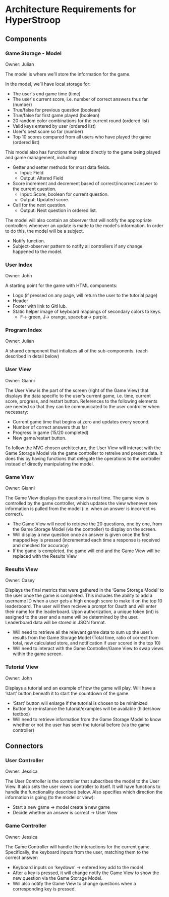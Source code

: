 # Architecture Requirements for HyperStroop

## Components

### Game Storage - Model

Owner: Julian

The model is where we’ll store the information for the game. 

In the model, we’ll have local storage for:
* The user's end game time (time)
* The user's current score, i.e. number of correct answers thus far (number)
* True/false for previous question (boolean)
* True/false for first game played (boolean)
* 20 random color combinations for the current round (ordered list)
* Valid keys entered by user (ordered list)
* User's best score so far (number)
* Top 10 scores compared from all users who have played the game (ordered list)

This model also has functions that relate directly to the game being played and game management, including:
* Getter and setter methods for most data fields.
  * Input: Field
  * Output: Altered Field
* Score increment and decrement based of correct/incorrect answer to the current question.
  * Input: Score, boolean for current question.
  * Output: Updated score.
* Call for the next question.
  * Output: Next question in ordered list.

The model will also contain an observer that will notify the appropriate controllers whenever an update is made to the model's information. 
In order to do this, the model will be a subject.
* Notify function.
* Subject-observer pattern to notify all controllers if any change happened to the model.

### User Index

Owner: John

A starting point for the game with HTML components:
* Logo (if pressed on any page, will return the user to the tutorial page)
* Header
* Footer with link to GitHub.
* Static helper image of keyboard mappings of secondary colors to keys.
  * F-> green, J-> orange, spacebar-> purple.

### Program Index

Owner: Julian

A shared component that intializes all of the sub-components. (each described in detail below)

### User View

Owner: Gianni

The User View is the part of the screen (right of the Game View) that displays the data specific to the user’s current game, i.e. time, current score, progress, and restart button.
References to the following elements are needed so that they can be communicated to the user controller when necessary:
* Current game time that begins at zero and updates every second.
* Number of correct answers thus far
* Progress in game (15/20 completed)
* New game/restart button.

To follow the MVC chosen architecture, the User View will interact with the Game Storage Model via the game controller to retreive and present data.
It does this by having functions that delegate the operations to the controller instead of directly manipulating the model.

### Game View

Owner: Gianni

The Game View displays the questions in real time. The game view is controlled by the game controller, 
which updates the view whenever new information is pulled from the model (i.e. when an answer is incorrect vs correct).
* The Game View will need to retrieve the 20 questions, one by one, from the Game Storage Model (via the controller) to display on the screen.
* Will display a new question once an answer is given once the first mapped key is pressed (incremented each time a response is received and checked for accuracy)
* If the game is completed, the game will end and the Game View will be replaced with the Results View


### Results View

Owner: Casey

Displays the final metrics that were gathered in the ‘Game Storage Model’ to the user once the game is completed. 
This includes the ability to add a username ID when a user gets a high enough score to make it on the top 10 leaderboard. 
The user will then recieve a prompt for Oauth and will enter their name for the leaderboard. Upon authorization, a unique 
token (int) is assigned to the user and a name will be determined by the user. Leaderboard data will be 
stored in JSON format.    
* Will need to retrieve all the relevant game data to sum up the user’s results from the Game Storage Model (Total time, ratio of correct from total, new calculated store, and notification if user scored in the top 10)
* Will need to interact with the Game Controller/Game View to swap views within the game screen.


### Tutorial View

Owner: John

Displays a tutorial and an example of how the game will play. Will have a ‘start’ button beneath it to start the countdown of the game.
* ‘Start’ button will enlarge if the tutorial is chosen to be minimized
* Button to re-instance the tutorial/examples will be available (hide/show textbox)
* Will need to retrieve information from the Game Storage Model to know whether or not the user has seen the tutorial before (via the game controller)

## Connectors

### User Controller

Owner: Jessica

The User Controller is the controller that subscribes the model to the User View. 
It also sets the user view’s controller to itself. It will have functions to handle the functionality described below. 
Also specifies which direction the information is going (to the model or view):
* Start a new game → model create a new game
* Decide whether an answer is correct → User View

### Game Controller

Owner: Jessica

The Game Controller will handle the interactions for the current game. 
Specifically, the keyboard inputs from the user, matching them to the correct answer:
* Keyboard inputs on ‘keydown’ → entered key add to the model
* After a key is pressed, it will change notify the Game View to show the new question via the Game Storage Model.
* Will also notify the Game View to change questions when a corresponding key is pressed.
